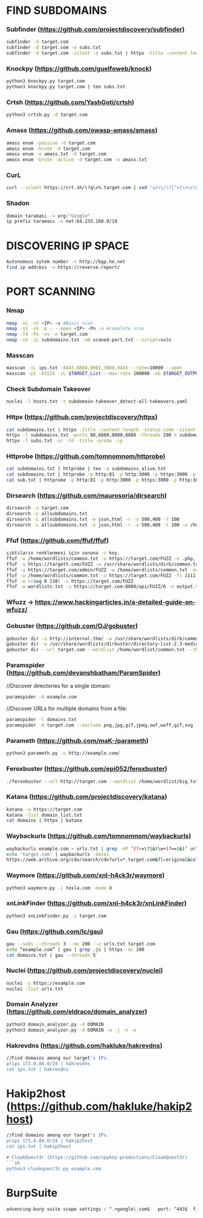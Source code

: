 
# FIND SUBDOMAINS

### Subfinder (https://github.com/projectdiscovery/subfinder)
```sh
subfinder -d target.com
subfinder -d target.com -o subs.txt
subfinder -d target.com -silent -o subs.txt | httpx -title -content-length -status-code -silent
```

    
### Knockpy (https://github.com/guelfoweb/knock)
 ```sh
python3 knockpy.py target.com
python3 knockpy.py target.com | tee subs.txt
```
  
### Crtsh (https://github.com/YashGoti/crtsh)
```sh
python3 crtsh.py -d target.com
```    
  
### Amass (https://github.com/owasp-amass/amass)
```sh
amass enum -passive -d target.com
amass enum -brute -d target.com
amass enum -o amass.txt -d target.com
amass enum -brute -active -d target.com -o amass.txt
```

### CurL
```sh
curl --silent https://crt.sh/\?q\=%.target.com | sed 's/<\/\?[^>]\+>//g' | grep -i target.com | tail -n +9 | cut -d ">" -f2 | cut -d "<" -f1
```

### Shadon
```sh
domain taraması -> org:"Google"
ip prefix taraması -> net:64.233.160.0/19
```


# DISCOVERING IP SPACE
```sh
Autonomous sytem number -> http://bgp.he.net
find ip address -> https://reverse.report/
```



# PORT SCANNING

### Nmap
```sh
nmap -sC -sV <IP> -v #Basic scan
nmap -sS -sV -p - --open <IP> -Pn -n #complete scan
nmap -T4 -Pn -vv -n target.com
nmap -sV -iL subdomains.txt -oN scaned-port.txt --script=vuln
```
  
### Masscan
```sh
masscan -iL ips.txt -8443,8888,8081,3000,9443 --rate=10000 --open
masscan -p1 -65535 -iL $TARGET_List --max-rate 100000 -oG $TARGET_OUTPUT
```




### Check Subdomain Takeover
```sh
nuclei -l hosts.txt -t subdomain-takeover_detect-all-takeovers.yaml
```


### Httpx (https://github.com/projectdiscovery/httpx)
```sh
cat subdomains.txt | httpx -title -content-length -status-code -silent
httpx -l subdomains.txt -ports 80,8080,8000,8888 -threads 200 > subdomains_alive.txt
httpx -l subs.txt -sc -td -title -probe -ip
```

### Httprobe (https://github.com/tomnomnom/httprobe)
```sh
cat subdomains.txt | httprobe | tee -a subdomains_alive.txt
cat subdomains.txt | httprobe -p http:81 -p http:3000 -p https:3000 -p http:3001 -p https:3001 -p http:8000 -p http:8080 -p https:8443 -c 50 | tee subdomains_alive.txt
cat sub.txt | httprobe -p http:81 -p http:3000 -p https:3000 -p http:3001 -p https:3001 -p http:8000 -p http:8080 -p https:8443 -p https:10000 -p http:9000 -p https:9443 -c 50 | tee live-subs2.txt
```

### Dirsearch (https://github.com/maurosoria/dirsearch)
```sh
dirsearch -u target.com
dirsearch -L allsubdomains.txt
dirsearch -L allsubdomains.txt -e json,html -r -x 500,400 -t 100
dirsearch -L allsubdomains.txt -e json,html -r -x 500,400 -t 100 -w /home/wordlists/common.txt
```

### Ffuf (https://github.com/ffuf/ffuf)
```sh
çıktıların renklenmesi için sonuna -c koy.
ffuf -w /home/wordlists/common.txt -u https://target.com/FUZZ -e .php,.php.bak,.js,.json,.txt,.sql,.tar.gz,.bkp,.html,.htm,.zip -mc 200,301 -ac
ffuf -u https://targett.com/FUZZ -w /usr/share/wordlists/dirb/common.txt/
ffuf -u https://target.com/admin/FUZZ -w /home/wordlists/common.txt -mc 200
ffuf -w /home/wordlists/common.txt -u https://target.com/FUZZ -fs 1111 => does not show sizes 1111
ffuf -w <(seq 0 110) -u https://target.com/FUZZ
ffuf -w wordlists.txt -u https://target.com:8080/api/FUZZ/6 -o output.txt
```

### Wfuzz -> https://www.hackingarticles.in/a-detailed-guide-on-wfuzz/

### Gobuster (https://github.com/OJ/gobuster)
```sh
gobuster dir -u http://internal.thm/ -w /usr/share/wordlists/dirb/common.txt
gobuster dir -w /usr/share/wordlists/dirbuster/directory-list-2.3-medium.txt -u 10.10.10.56/cgi-bin/ -x sh,cgi,pl -t 200
gobuster dir --url target.com --wordlist /home/wordlist/common.txt --threads 10 --delay 1s --useragent 'ferhatkrs0-hackerone' --headres 'X-Hackerone: ferhatkrs0'
```

### Paramspider (https://github.com/devanshbatham/ParamSpider)
//Discover directories for a single domain:
```sh
paramspider -d example.com
```
//Discover URLs for multiple domains from a file:
```sh
paramspider -l domains.txt
paramspider -d target.com --exclude png,jpg,gif,jpeg,swf,woff,gif,svg --level high --quiet -o result.txt
```

### Parameth (https://github.com/maK-/parameth)
```sh
python3 parameth.py -u http://example.com/
```

### Feroxbuster (https://github.com/epi052/feroxbuster)
```sh
./feroxbuster --url http://target.com --wordlist /home/wordlist/big.txt
```
### Katana (https://github.com/projectdiscovery/katana)
```sh
katana -u https://target.com
katana -list domain_list.txt
cat domains | httpx | katana
```

### Waybackurls (https://github.com/tomnomnom/waybackurls)
```sh
waybackurls example.com > urls.txt | grep -oP ‘(?<=\?|&)\w+(?==|&)’ urls.txt | sort -u
echo 'target.com' | waybackurls -dates
https://web.archive.org/cdx/search/cdx?url=*.target.com&fl=original&collapse=urlkey
```

### Waymore (https://github.com/xnl-h4ck3r/waymore)
```sh
python3 waymore.py -i tesla.com -mode U
```

### xnLinkFinder (https://github.com/xnl-h4ck3r/xnLinkFinder)
```sh
python3 xnLinkFinder.py -i target.com
```

### Gau (https://github.com/lc/gau)
```sh
gau --subs --threads 3 --mc 200 --o urls.txt target.com
echo “example.com” | gau | grep .js | httpx -mc 200
cat domains.txt | gau --threads 5
```

### Nuclei (https://github.com/projectdiscovery/nuclei)
```sh
nuclei -u https://example.com
nuclei -list urls.txt
```

### Domain Analyzer (https://github.com/eldraco/domain_analyzer)
```sh
python3 domain_analyzer.py -d DOMAIN
python3 domain_analyzer.py -d DOMAIN -w -j -n -a
```
  
### Hakrevdns (https://github.com/hakluke/hakrevdns)
```sh
//Find domains among our target's IPs.
prips 173.0.84.0/24 | hakrevdns
cat ips.txt | hakrevdns
```

# Hakip2host (https://github.com/hakluke/hakip2host)
```sh
//Find domains among our target's IPs.
prips 173.0.84.0/24 | hakip2host
cat ips.txt | hakip2host

# CloakQuest3r (https://github.com/spyboy-productions/CloakQuest3r)
```sh
python3 cloakquest3r.py example.com
```

# BurpSuite
```sh
advencing-burp suite scope settings : ^.+google\.com$   port: ^443$  file: ^/.*
```





